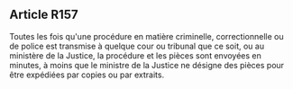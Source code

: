 Article R157
----
Toutes les fois qu'une procédure en matière criminelle, correctionnelle ou de
police est transmise à quelque cour ou tribunal que ce soit, ou au ministère de
la Justice, la procédure et les pièces sont envoyées en minutes, à moins que le
ministre de la Justice ne désigne des pièces pour être expédiées par copies ou
par extraits.
